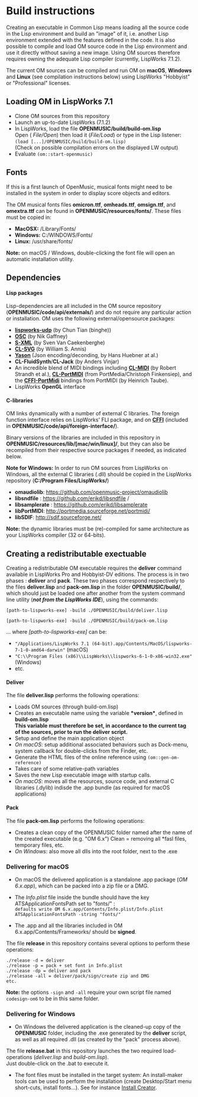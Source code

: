 # Build instructions 

Creating an executable in Common Lisp means loading all the source code in the Lisp environment and build an "image" of it, i.e. another Lisp environment extended with the features defined in the code.
It is also possible to compile and load OM source code in the Lisp environment and use it directly without saving a new image. Using OM sources therefore requires owning the adequate Lisp compiler (currently, LispWorks 7.1.2).

The current OM sources can be compiled and run OM on **macOS**, **Windows** and **Linux** (see compilation instructions below) using LispWorks "Hobbyist" or "Professional" licenses.

## Loading OM in LispWorks 7.1

- Clone OM sources from this repository
- Launch an up-to-date LispWorks (7.1.2)
- In LispWorks, load the file **OPENMUSIC/build/build-om.lisp**    
  Open ( _File/Open_) then load it (_File/Load_) or type in the Lisp listener: `(load [...]/OPENMUSIC/build/build-om.lisp)`     
  (Check on possible compilation errors on the displayed LW output)
- Evaluate `(om::start-openmusic)`

## Fonts

If this is a first launch of OpenMusic, musical fonts might need to be installed in the system in order to display score objects and editors.

The OM musical fonts files **omicron.ttf**, **omheads.ttf**, **omsign.ttf**, and **omextra.ttf** can be found in **OPENMUSIC/resources/fonts/**. These files must be copied in:
* **MacOSX:** /Library/Fonts/
* **Windows:** C:/WINDOWS/Fonts/
* **Linux:** /usr/share/fonts/ 

**Note:** on macOS / Windows, double-clicking the font file will open an automatic installation utility.

## Dependencies

#### Lisp packages

Lisp-dependencies are all included in the OM source repository (**OPENMUSIC/code/api/externals/**) and do not require any particular action or installation. OM uses the following external/opensource packages:

- **[lispworks-udp](https://github.com/binghe/lispworks-udp)** (by Chun Tian (binghe))
- **[OSC](https://github.com/zzkt/osc)** (by Nik Gaffney)
- **[S-XML](https://common-lisp.net/project/s-xml/)** (by Sven Van Caekenberghe)
- **[CL-SVG](https://github.com/wmannis/cl-svg)** (by William S. Annis)
- **[Yason](https://github.com/phmarek/yason/)** (Json encoding/deconding, by Hans Huebner at al.) 
- **CL-FluidSynth**/**CL-Jack** (by Anders Vinjar)
- An incredible blend of MIDI bindings including **[CL-MIDI](http://www.doc.gold.ac.uk/isms/lisp/midi/)** (by Robert Strandh et al.), **[CL-PortMIDI](https://github.com/chfin/cl-portmidi)** (from PortMedia/Christoph Finkensiep), and the **[CFFI-PortMidi](https://sourceforge.net/p/portmedia/code/HEAD/tree/portmidi/trunk/pm_cl/)** bindings from PortMIDI (by Heinrich Taube).
- LispWorks **OpenGL** interface

#### C-libraries

OM links dynamically with a number of external C libraries. The foreign function interface relies on LispWorks' FLI package, and on **[CFFI](https://common-lisp.net/project/cffi/)** (included in **OPENMUSIC/code/api/foreign-interface/**).

Binary versions of the libraries are included in this repository in **OPENMUSIC/resources/lib/[mac/win/linux]/**, but they can also be recompiled from their respective source packages if needed, as indicated below.

**Note for Windows:** In order to run OM sources from LispWorks on Windows, all the external C libraries (.dll) should be copied in the LispWorks repository (**C:/Program Files/LispWorks/**)

- **omaudiolib**: https://github.com/openmusic-project/omaudiolib
- **libsndfile** : https://github.com/erikd/libsndfile / 
- **libsamplerate** : https://github.com/erikd/libsamplerate
- **libPortMIDI**: http://portmedia.sourceforge.net/portmidi/
- **libSDIF**: http://sdif.sourceforge.net/ 

**Note:** the dynamic libraries must be (re)-compiled for same architecture as your LispWorks compiler (32 or 64-bits).

## Creating a redistributable exectuable

Creating a redistributable OM executable requires the **deliver** command available in LispWorks Pro and Hobbyist-DV editions.
The process is in two phases : **deliver** and **pack**. 
These two phases correspond respectively to the files **deliver.lisp** and **pack-om.lisp** in the folder **OPENMUSIC/build/**, which should just be loaded one after another from the system command line utility (**_not from the LispWorks IDE_**), using the commands:

`[path-to-lispworks-exe] -build ./OPENMUSIC/build/deliver.lisp`

`[path-to-lispworks-exe] -build ./OPENMUSIC/build/pack-om.lisp`

... where _[path-to-lispworks-exe]_  can be:
- `"/Applications/LispWorks 7.1 (64-bit).app/Contents/MacOS/lispworks-7-1-0-amd64-darwin"` (macOS)
- `"C:\\Program Files (x86)\\LispWorks\\lispworks-6-1-0-x86-win32.exe"` (Windows)
- etc.

#### Deliver

The file **deliver.lisp** performs the following operations:

- Loads OM sources (through build-om.lisp)
- Creates an executable name using the variable **\*version\***, defined in **build-om.lisp**     
**This variable must therefore be set, in accordance to the current tag of the sources, prior to run the deliver script.**
- Setup and define the main application object
- _On macOS_: setup additional associated behaviors such as Dock-menu, system callback for double-clicks from the Finder, etc.
- Generate the HTML files of the online reference using `(om::gen-om-reference)` 
- Takes care of some relative-path variables 
- Saves the new Lisp executable image with startup calls.
- _On macOS_: moves all the resources, source code, and external C libraries (.dylib) indisde the .app bundle (as required for macOS applications)

#### Pack

The file **pack-om.lisp** performs the following operations:

- Creates a clean copy of the OPENMUSIC folder named after the name of the created executable (e.g. "OM 6.x")
Clean = removing all \*fasl files, temporary files, etc.
- _On Windows_: also move all dlls into the root folder, next to the .exe

### Delivering for macOS 

- On macOS the delivered application is a standalone .app package (_OM 6.x.app_), which can be packed into a zip file or a DMG.

- The _Info.plist_ file inside the bundle should have the key ATSApplicationFontsPath set to "fonts/" :     
`defaults write OM 6.x.app/Contents/Info.plist/Info.plist ATSApplicationFontsPath -string "fonts/"`

- The .app and all the libraries included in OM 6.x.app/Contents/Frameworks/ should be **signed**.

The file **release** in this repository contains several options to perform these operations:

```
./release -d = deliver
./release -p = pack + set font in Info.plist
./release -dp = deliver and pack
./relesase -all = deliver/pack/sign/create zip and DMG
etc.
```

**Note:** the options `-sign` and `-all` require your own script file named `codesign-om6` to be in this same folder.

### Delivering for Windows

- On Windows the delivered application is the cleaned-up copy of the **OPENMUSIC** folder, including the .exe generated by the **deliver** script, as well as all required .dll (as created by the "pack" process above). 

The file **release.bat** in this repository launches the two required load-operations (_deliver.lisp_ and _build-om.lisp_).    
Just double-click on the .bat to execute it.

- The font files must be installed in the target system: An install-maker tools can be used to perform the installation (create Desktop/Start menu short-cuts, install fonts...). See for instance [Install Creator](https://www.clickteam.com/install-creator-2).
